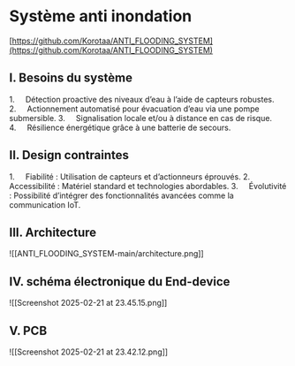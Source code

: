 # Système anti inondation
[https://github.com/Korotaa/ANTI_FLOODING_SYSTEM](https://github.com/Korotaa/ANTI_FLOODING_SYSTEM)
## I. Besoins du système
1.     Détection proactive des niveaux d’eau à l’aide de capteurs robustes.
2.     Actionnement automatisé pour évacuation d’eau via une pompe submersible.
3.     Signalisation locale et/ou à distance en cas de risque.
4.     Résilience énergétique grâce à une batterie de secours.
## II. Design contraintes
1.     Fiabilité : Utilisation de capteurs et d’actionneurs éprouvés.
2.     Accessibilité : Matériel standard et technologies abordables.
3.     Évolutivité : Possibilité d’intégrer des fonctionnalités avancées comme la communication IoT.
##  III. Architecture
![[ANTI_FLOODING_SYSTEM-main/architecture.png]]
## IV. schéma électronique du End-device
![[Screenshot 2025-02-21 at 23.45.15.png]]
## V. PCB
![[Screenshot 2025-02-21 at 23.42.12.png]]
